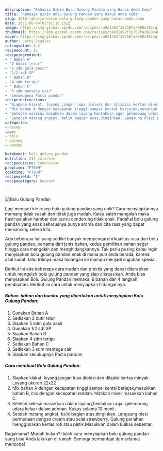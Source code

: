```yaml
---
description: "Rahasia Bikin Bolu Gulung Pandan yang Harus Anda Coba"
title: "Rahasia Bikin Bolu Gulung Pandan yang Harus Anda Coba"
slug: 3818-rahasia-bikin-bolu-gulung-pandan-yang-harus-anda-coba
date: 2021-06-04T03:01:16.192Z
image: https://img-global.cpcdn.com/recipes/ca9d1a92f35758fa/680x482cq70/bolu-gulung-pandan-foto-resep-utama.jpg
thumbnail: https://img-global.cpcdn.com/recipes/ca9d1a92f35758fa/680x482cq70/bolu-gulung-pandan-foto-resep-utama.jpg
cover: https://img-global.cpcdn.com/recipes/ca9d1a92f35758fa/680x482cq70/bolu-gulung-pandan-foto-resep-utama.jpg
author: Leroy Douglas
ratingvalue: 4.4
reviewcount: 15
recipeingredient:
- " Bahan A"
- "2 butir telur"
- "5 sdm gula pasir"
- "1/2 sdt SP"
- " Bahan B"
- "4 sdm terigu"
- " Bahan C"
- "3 sdm mentega cair"
- "secukupnya Pasta pandan"
recipeinstructions:
- "Siapkan klakat, loyang jangan lupa diolesi dan dilapisi kertas minyak. Loyang ukuran 22x22"
- "Mix bahan A dengan kecepatan tinggi sampai kental berjejak,masukkan bahan B, mix dengan kecepatan rendah. Matikan mixer masukkan bahan C."
- "Setelah selesai masukkan dalam loyang,hentakkan agar gelembung udara keluar dalam adonan. Kukus selama 10 menit."
- "Setelah matang angkat, balik bagian atas,dinginkan. Langsung olesi permukaan dengan cream atau selai strawberry. Gulung perlahan menggunakan kertas roti atau plstik.Masukkan dalam kulkas sebentar."
categories:
- Resep
tags:
- bolu
- gulung
- pandan

katakunci: bolu gulung pandan 
nutrition: 212 calories
recipecuisine: Indonesian
preptime: "PT40M"
cooktime: "PT30M"
recipeyield: "1"
recipecategory: Dessert

---
```



![Bolu Gulung Pandan](https://img-global.cpcdn.com/recipes/ca9d1a92f35758fa/680x482cq70/bolu-gulung-pandan-foto-resep-utama.jpg)

Lagi mencari ide resep bolu gulung pandan yang unik? Cara menyiapkannya memang tidak susah dan tidak juga mudah. Kalau salah mengolah maka hasilnya akan hambar dan justru cenderung tidak enak. Padahal bolu gulung pandan yang enak seharusnya punya aroma dan cita rasa yang dapat memancing selera kita.



Ada beberapa hal yang sedikit banyak mempengaruhi kualitas rasa dari bolu gulung pandan, pertama dari jenis bahan, kedua pemilihan bahan segar hingga cara mengolah dan menghidangkannya. Tak perlu pusing kalau ingin menyiapkan bolu gulung pandan enak di mana pun anda berada, karena asal sudah tahu triknya maka hidangan ini mampu menjadi suguhan spesial.


Berikut ini ada beberapa cara mudah dan praktis yang dapat diterapkan untuk mengolah bolu gulung pandan yang siap dikreasikan. Anda bisa menyiapkan Bolu Gulung Pandan memakai 9 bahan dan 4 langkah pembuatan. Berikut ini cara untuk menyiapkan hidangannya.

<!--inarticleads1-->

##### Bahan-bahan dan bumbu yang diperlukan untuk menyiapkan Bolu Gulung Pandan:

1. Gunakan  Bahan A
1. Sediakan 2 butir telur
1. Siapkan 5 sdm gula pasir
1. Gunakan 1/2 sdt SP
1. Siapkan  Bahan B
1. Siapkan 4 sdm terigu
1. Sediakan  Bahan C
1. Sediakan 3 sdm mentega cair
1. Siapkan secukupnya Pasta pandan




<!--inarticleads2-->

##### Cara membuat Bolu Gulung Pandan:

1. Siapkan klakat, loyang jangan lupa diolesi dan dilapisi kertas minyak. Loyang ukuran 22x22
1. Mix bahan A dengan kecepatan tinggi sampai kental berjejak,masukkan bahan B, mix dengan kecepatan rendah. Matikan mixer masukkan bahan C.
1. Setelah selesai masukkan dalam loyang,hentakkan agar gelembung udara keluar dalam adonan. Kukus selama 10 menit.
1. Setelah matang angkat, balik bagian atas,dinginkan. Langsung olesi permukaan dengan cream atau selai strawberry. Gulung perlahan menggunakan kertas roti atau plstik.Masukkan dalam kulkas sebentar.




Bagaimana? Mudah bukan? Itulah cara menyiapkan bolu gulung pandan yang bisa Anda lakukan di rumah. Semoga bermanfaat dan selamat mencoba!
